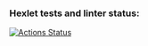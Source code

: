 ### Hexlet tests and linter status:
[![Actions Status](https://github.com/maxsmrnv/backend-project-46/workflows/hexlet-check/badge.svg)](https://github.com/maxsmrnv/backend-project-46/actions)